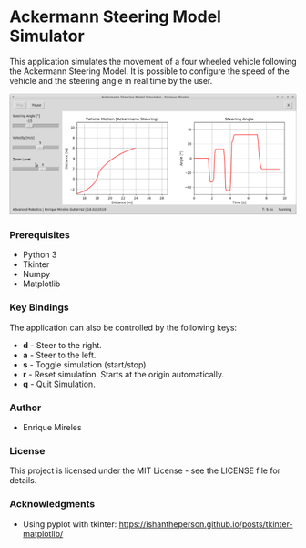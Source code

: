 # Ackermann Steering Model Simulator

This application simulates the movement of a four wheeled vehicle following the Ackermann Steering Model. It is possible to configure the speed of the vehicle and the steering angle in real time by the user.

![User interface.](screenshot.png)

### Prerequisites

- Python 3
- Tkinter
- Numpy
- Matplotlib

### Key Bindings

The application can also be controlled by the following keys:

- **d** - Steer to the right.
- **a** - Steer to the left.
- **s** - Toggle simulation (start/stop)
- **r** - Reset simulation. Starts at the origin automatically.
- **q** - Quit Simulation.

### Author

- Enrique Mireles

### License

This project is licensed under the MIT License - see the LICENSE file for details.

### Acknowledgments

- Using pyplot with tkinter: https://ishantheperson.github.io/posts/tkinter-matplotlib/
